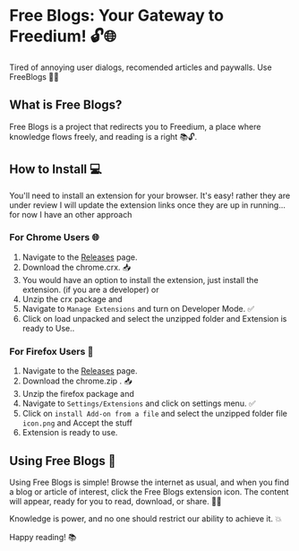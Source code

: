 # Free Blogs: Your Gateway to Freedium! 🔓🌐
Tired of annoying user dialogs, recomended articles and paywalls. Use FreeBlogs 🦋✨

## What is Free Blogs?

Free Blogs is a project that redirects you to Freedium, a place where knowledge flows freely, and reading is a right 📚🔓.

## How to Install 💻

You'll need to install an extension for your browser. It's easy! rather they are under review I will update the extension links once they are up in running... for now I have an other approach

### For Chrome Users 🌐

1. Navigate to the [Releases](https://github.com/bharathajjarapu/FreeBlogs/Releases/) page.
2. Download the chrome.crx. 📥
3. You would have an option to install the extension, just install the extension. (if you are a developer) or
4. Unzip the crx package and
5. Navigate to `Manage Extensions` and turn on Developer Mode. ✅
6. Click on load unpacked and select the unzipped folder and Extension is ready to Use..

### For Firefox Users 🦊

1. Navigate to the [Releases](https://github.com/bharathajjarapu/FreeBlogs/Releases/) page.
2. Download the chrome.zip . 📥
4. Unzip the firefox package and
5. Navigate to `Settings/Extensions` and click on settings menu. ✅
6. Click on `install Add-on from a file` and select the unzipped folder file `icon.png` and Accept the stuff
7. Extension is ready to use.

## Using Free Blogs 🚀

Using Free Blogs is simple! Browse the internet as usual, and when you find a blog or article of interest, click the Free Blogs extension icon. The content will appear, ready for you to read, download, or share. 📖🤝

Knowledge is power, and no one should restrict our ability to achieve it. 💥 

Happy reading! 📚